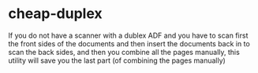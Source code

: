 # cheap-duplex
If you do not have a scanner with a dublex ADF and you have to scan first the front sides of the documents and then insert the documents back in to scan the back sides, and then you combine all the pages manually, this utility will save you the last part (of combining the pages manually)
